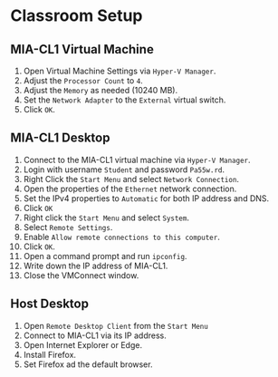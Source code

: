 # Classroom Setup

## MIA-CL1 Virtual Machine

1. Open Virtual Machine Settings via `Hyper-V Manager`.
1. Adjust the `Processor Count` to `4`.
1. Adjust the `Memory` as needed (10240 MB).
1. Set the `Network Adapter` to the `External` virtual switch.
1. Click `OK`.

## MIA-CL1 Desktop

1. Connect to the MIA-CL1 virtual machine via `Hyper-V Manager`.
1. Login with username `Student` and password `Pa55w.rd`.
1. Right Click the `Start Menu` and select `Network Connection`.
1. Open the properties of the `Ethernet` network connection.
1. Set the IPv4 properties to `Automatic` for both IP address and DNS.
1. Click `OK`
1. Right click the `Start Menu` and select `System`.
1. Select `Remote Settings`.
1. Enable `Allow remote connections to this computer`.
1. Click `OK`.
1. Open a command prompt and run `ipconfig`.
1. Write down the IP address of MIA-CL1.
1. Close the VMConnect window.

## Host Desktop

1. Open `Remote Desktop Client` from the `Start Menu`
1. Connect to MIA-CL1 via its IP address.
1. Open Internet Explorer or Edge.
1. Install Firefox.
1. Set Firefox ad the default browser.

